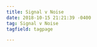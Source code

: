 ```yaml
---
title: Signal v Noise
date: 2018-10-15 21:21:39 -0400
tag: Signal v Noise
tagfield: tagpage

---
```


